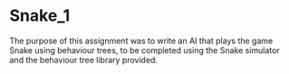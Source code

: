 # Snake_1

The purpose of this assignment was to write an AI that plays the game Snake using behaviour trees, to be completed using the Snake simulator and the behaviour tree library provided.

